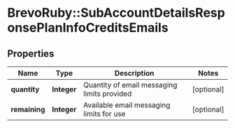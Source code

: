 # BrevoRuby::SubAccountDetailsResponsePlanInfoCreditsEmails

## Properties
Name | Type | Description | Notes
------------ | ------------- | ------------- | -------------
**quantity** | **Integer** | Quantity of email messaging limits provided | [optional] 
**remaining** | **Integer** | Available email messaging limits for use | [optional] 


